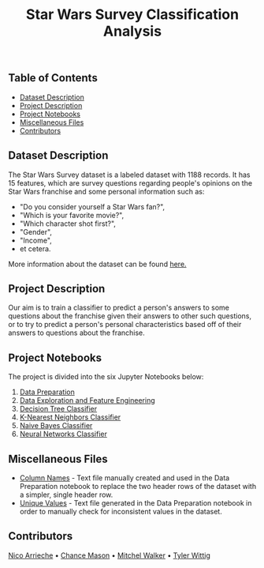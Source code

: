 <h1 align="center"> Star Wars Survey Classification Analysis </h1> <br> 

<!-- START doctoc generated TOC please keep comment here to allow auto update -->
<!-- DON'T EDIT THIS SECTION, INSTEAD RE-RUN doctoc TO UPDATE -->
## Table of Contents
- [Dataset Description](#dataset-description)
- [Project Description](#project-description)
- [Project Notebooks](#project-notebooks)
- [Miscellaneous Files](#miscellaneous-files)
- [Contributors](#contributors)

<!-- END doctoc generated TOC please keep comment here to allow auto update -->

## Dataset Description 
The Star Wars Survey dataset is a labeled dataset with 1188 records. It has 15 features, which are survey questions regarding people's opinions on the Star Wars franchise and some personal information such as: 

* "Do you consider yourself a Star Wars fan?",
* "Which is your favorite movie?",
* "Which character shot first?",
* "Gender",
* "Income",
* et cetera. 

More information about the dataset can be found [here.](https://github.com/fivethirtyeight/data/tree/master/star-wars-survey) 

## Project Description 
Our aim is to train a classifier to predict a person's answers to some questions about the franchise given their answers to other such questions, or to try to predict a person's personal characteristics based off of their answers to questions about the franchise. 

## Project Notebooks 
The project is divided into the six Jupyter Notebooks below: 

1. [Data Preparation](./project_files/data_prep.ipynb)
2. [Data Exploration and Feature Engineering](./project_files/data_expl_feature_eng.ipynb)
3. [Decision Tree Classifier](./project_files/decision_trees.ipynb)
4. [K-Nearest Neighbors Classifier](./project_files/knn.ipynb)
5. [Naive Bayes Classifier](./project_files/naive_bayes.ipynb)
6. [Neural Networks Classifier](./project_files/neural_network.ipynb) 

## Miscellaneous Files 
* [Column Names](./project_files/column_names.txt) - Text file manually created and used in the Data Preparation notebook to replace the two header rows of the dataset with a simpler, single header row. 
* [Unique Values](./project_files/unique_values.txt) - Text file generated in the Data Preparation notebook in order to manually check for inconsistent values in the dataset. 

## Contributors 
[Nico Arrieche](https://github.com/nicoarrieche/) • [Chance Mason](https://github.com/cmason1998) • [Mitchel Walker](https://www.linkedin.com/in/walker-mitchel/) • [Tyler Wittig](https://www.linkedin.com/in/tylerwittig/) 
